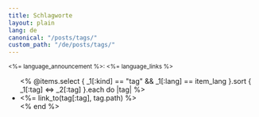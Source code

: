 ```yaml
---
title: Schlagworte
layout: plain
lang: de
canonical: "/posts/tags/"
custom_path: "/de/posts/tags/"
---
```


<nav class="post__languages languages">
  <small>
    <%= language_announcement %>: <%= language_links %>
  </small>
</nav>

<ul>
<% @items.select { _1[:kind] == "tag" && _1[:lang] == item_lang }.sort { _1[:tag] <=> _2[:tag] }.each do |tag| %>
  <li><%= link_to(tag[:tag], tag.path) %></li>
<% end %>
</ul>
